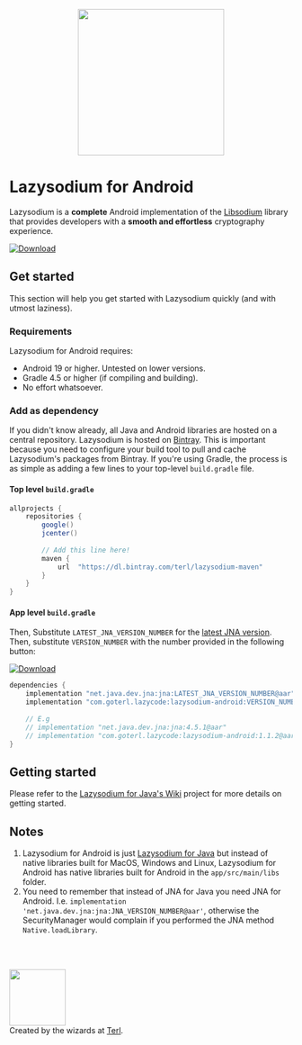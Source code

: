 <p align="center"><img width="260" style="float: center;" style="display: inline;" src="https://filedn.com/lssh2fV92SE8dRT5CWJvvSy/lazysodium-plain.png" /></p>
  
  
# Lazysodium for Android
  
Lazysodium is a **complete** Android implementation of the [Libsodium](https://github.com/jedisct1/libsodium) library that provides developers with a **smooth and effortless** cryptography experience.
  
[![Download](https://api.bintray.com/packages/terl/lazysodium-maven/lazysodium-android/images/download.svg) ](https://bintray.com/terl/lazysodium-maven/lazysodium-android/_latestVersion)
 
  
## Get started
This section will help you get started with Lazysodium quickly (and with utmost laziness).  


### Requirements
Lazysodium for Android requires:  
  
* Android 19 or higher. Untested on lower versions.
* Gradle 4.5 or higher (if compiling and building).  
* No effort whatsoever.  
  

### Add as dependency 

If you didn't know already, all Java and Android libraries are hosted on a central repository. Lazysodium is hosted on [Bintray](https://bintray.com/terl/lazysodium-maven). This is important because you need to configure your build tool to pull and cache Lazysodium's packages from Bintray. If you're using Gradle, the process is as simple as adding a few lines to your top-level `build.gradle` file.

#### Top level `build.gradle`

```groovy
allprojects {
    repositories {
        google()
        jcenter()
        
        // Add this line here!
        maven {
            url  "https://dl.bintray.com/terl/lazysodium-maven"
        }
    }
}
```

#### App level `build.gradle`

Then, Substitute `LATEST_JNA_VERSION_NUMBER` for the [latest JNA version](https://mvnrepository.com/artifact/net.java.dev.jna/jna). Then, substitute `VERSION_NUMBER` with the number provided in the following button:  

[ ![Download](https://api.bintray.com/packages/terl/lazysodium-maven/lazysodium-android/images/download.svg) ](https://bintray.com/terl/lazysodium-maven/lazysodium-android/_latestVersion)


```groovy  
dependencies {
    implementation "net.java.dev.jna:jna:LATEST_JNA_VERSION_NUMBER@aar"
    implementation "com.goterl.lazycode:lazysodium-android:VERSION_NUMBER@aar"
    
    // E.g
    // implementation "net.java.dev.jna:jna:4.5.1@aar"
    // implementation "com.goterl.lazycode:lazysodium-android:1.1.2@aar"
}
```


## Getting started
Please refer to the [Lazysodium for Java's Wiki](https://github.com/terl/lazysodium-java/wiki/Home) project for more details on getting started.


## Notes
1. Lazysodium for Android is just [Lazysodium for Java](https://github.com/terl/lazysodium-java) but instead of native libraries built for MacOS, Windows and Linux, Lazysodium for Android has native libraries built for Android in the `app/src/main/libs` folder. 
2. You need to remember that instead of JNA for Java you need JNA for Android. I.e. `implementation 'net.java.dev.jna:jna:JNA_VERSION_NUMBER@aar'`, otherwise the SecurityManager would complain if you performed the JNA method `Native.loadLibrary`.
  
<br/>
<br />
  
<a href="https://terl.co"><img width="100" style="float: left: display: inline;" src="https://filedn.com/lssh2fV92SE8dRT5CWJvvSy/terl_slant.png" /></a>  
Created by the wizards at [Terl](https://terl.co).
